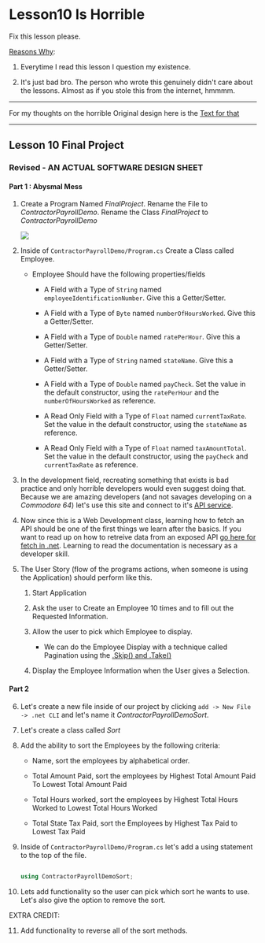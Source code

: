 # Lesson10 Is Horrible

Fix this lesson please. 

<ins>Reasons Why</ins>:

1. Everytime I read this lesson I question my existence.

2. It's just bad bro. The person who wrote this genuinely didn't care about the lessons. Almost as if you stole this from the internet, hmmmm.

-------

For my thoughts on the horrible Original design here is the [Text for that](https://github.com/JonTDean/Lesson10-Is-Horrible/blob/main/OriginalCriticism.md)

----------

## Lesson 10 Final Project


### Revised - AN ACTUAL SOFTWARE DESIGN SHEET

#### Part 1 : Abysmal Mess

1. Create a Program Named *FinalProject*. Rename the File to *ContractorPayrollDemo*. Rename the Class *FinalProject* to *ContractorPayrollDemo*

	<img src="https://i.imgur.com/EyaFG7m.png" />

2. Inside of `ContractorPayrollDemo/Program.cs` Create a Class called Employee.
	* Employee Should have the following properties/fields
  
		* A Field with a Type of `String` named `employeeIdentificationNumber`. Give this a Getter/Setter.

		* A Field with a Type of `Byte` named `numberOfHoursWorked`. Give this a Getter/Setter.
		
		* A Field with a Type of `Double` named `ratePerHour`. Give this a Getter/Setter.
		
		* A Field with a Type of `String` named `stateName`. Give this a Getter/Setter.
		
		* A Field with a Type of `Double` named `payCheck`. Set the value in the default constructor, using the `ratePerHour` and the `numberOfHoursWorked` as reference.

		* A Read Only Field with a Type of `Float` named `currentTaxRate`. Set the value in the default constructor, using the `stateName` as reference.
		
		* A Read Only Field with a Type of `Float` named `taxAmountTotal`. Set the value in the default constructor, using the `payCheck` and `currentTaxRate` as reference.


3. In the development field, recreating something that exists is bad practice and only horrible developers would even suggest doing that. Because we are amazing developers (and not savages developing on a *Commodore 64*) let's use this site and connect to it's [API service](https://taxee.io/dashboard).

4. Now since this is a Web Development class, learning how to fetch an API should be one of the first things we learn after the basics. If you want to read up on how to retreive data from an exposed API [go here for fetch in .net](https://docs.microsoft.com/en-us/aspnet/web-api/overview/advanced/calling-a-web-api-from-a-net-client). Learning to read the documentation is necessary as a developer skill.

5. The User Story (flow of the programs actions, when someone is using the Application) should perform like this.

	1. Start Application

	2. Ask the user to Create an Employee 10 times and to fill out the Requested Information.

	3. Allow the user to pick which Employee to display.

		* We can do the Employee Display with a technique called Pagination using the [.Skip() and .Take()](https://docs.microsoft.com/en-us/dotnet/framework/data/adonet/sql/linq/return-or-skip-elements-in-a-sequence?redirectedfrom=MSDN) 

	4. Display the Employee Information when the User gives a Selection.
	
#### Part 2

6. Let's create a new file inside of our project by clicking `add -> New File -> .net CLI` and let's name it *ContractorPayrollDemoSort*.

7. Let's create a class called *Sort* 

8. Add the ability to sort the Employees by the following criteria:
	
	* Name, sort the employees by alphabetical order.

	* Total Amount Paid, sort the employees by Highest Total Amount Paid To Lowest Total Amount Paid 

	* Total Hours worked, sort the employees by Highest Total Hours Worked to Lowest Total Hours Worked
		
	* Total State Tax Paid, sort the Employees by Highest Tax Paid to Lowest Tax Paid
	

9. Inside of `ContractorPayrollDemo/Program.cs` let's add a using statement to the top of the file. 

	```csharp

	using ContractorPayrollDemoSort;

	```	

10. Lets add functionality so the user can pick which sort he wants to use. Let's also give the option to remove the sort.

EXTRA CREDIT:

11. Add functionality to reverse all of the sort methods.

